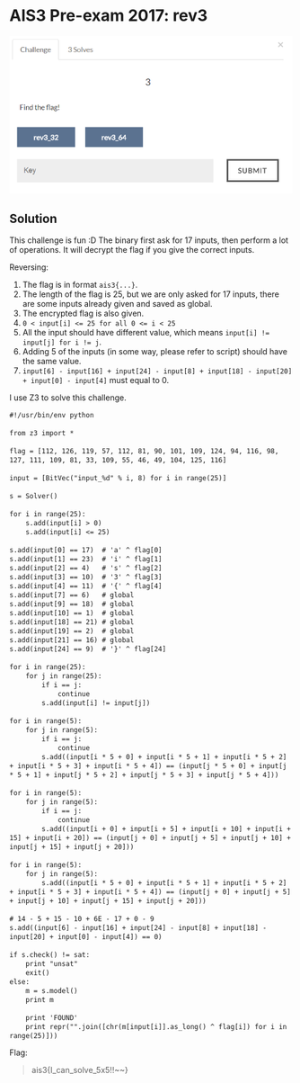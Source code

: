 # AIS3 Pre-exam 2017: rev3

![rev3](rev3.png)

## Solution
This challenge is fun :D
The binary first ask for 17 inputs, then perform a lot of operations.
It will decrypt the flag if you give the correct inputs.

Reversing:
1.  The flag is in format `ais3{...}`.
2.  The length of the flag is 25, but we are only asked for 17 inputs, there are some inputs already given and saved as global.
3.  The encrypted flag is also given.
4.  `0 < input[i] <= 25 for all 0 <= i < 25`
5.  All the input should have different value, which means `input[i] != input[j] for i != j`.
6.  Adding 5 of the inputs (in some way, please refer to script) should have the same value.
7.  `input[6] - input[16] + input[24] - input[8] + input[18] - input[20] + input[0] - input[4]` must equal to 0.

I use Z3 to solve this challenge.

```
#!/usr/bin/env python

from z3 import *

flag = [112, 126, 119, 57, 112, 81, 90, 101, 109, 124, 94, 116, 98, 127, 111, 109, 81, 33, 109, 55, 46, 49, 104, 125, 116]

input = [BitVec("input_%d" % i, 8) for i in range(25)]

s = Solver()

for i in range(25):
    s.add(input[i] > 0)
    s.add(input[i] <= 25)

s.add(input[0] == 17)  # 'a' ^ flag[0]
s.add(input[1] == 23)  # 'i' ^ flag[1]
s.add(input[2] == 4)   # 's' ^ flag[2]
s.add(input[3] == 10)  # '3' ^ flag[3]
s.add(input[4] == 11)  # '{' ^ flag[4]
s.add(input[7] == 6)   # global
s.add(input[9] == 18)  # global
s.add(input[10] == 1)  # global
s.add(input[18] == 21) # global
s.add(input[19] == 2)  # global
s.add(input[21] == 16) # global
s.add(input[24] == 9)  # '}' ^ flag[24]

for i in range(25):
    for j in range(25):
        if i == j:
            continue
        s.add(input[i] != input[j])

for i in range(5):
    for j in range(5):
        if i == j:
            continue
        s.add((input[i * 5 + 0] + input[i * 5 + 1] + input[i * 5 + 2] + input[i * 5 + 3] + input[i * 5 + 4]) == (input[j * 5 + 0] + input[j * 5 + 1] + input[j * 5 + 2] + input[j * 5 + 3] + input[j * 5 + 4]))

for i in range(5):
    for j in range(5):
        if i == j:
            continue
        s.add((input[i + 0] + input[i + 5] + input[i + 10] + input[i + 15] + input[i + 20]) == (input[j + 0] + input[j + 5] + input[j + 10] + input[j + 15] + input[j + 20]))

for i in range(5):
    for j in range(5):
        s.add((input[i * 5 + 0] + input[i * 5 + 1] + input[i * 5 + 2] + input[i * 5 + 3] + input[i * 5 + 4]) == (input[j + 0] + input[j + 5] + input[j + 10] + input[j + 15] + input[j + 20]))

# 14 - 5 + 15 - 10 + 6E - 17 + 0 - 9
s.add((input[6] - input[16] + input[24] - input[8] + input[18] - input[20] + input[0] - input[4]) == 0)

if s.check() != sat:
    print "unsat"
    exit()
else:
    m = s.model()
    print m

    print 'FOUND'
    print repr("".join([chr(m[input[i]].as_long() ^ flag[i]) for i in range(25)]))
```

Flag:
>ais3{I_can_solve_5x5!!~~}
